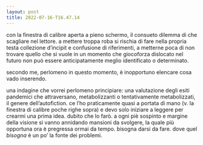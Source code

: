 ```yaml
---
layout: post
title: 2022-07-16-T16.47.14
---
```


con la finestra di calibre aperta a pieno schermo, il consueto dilemma di che scagliare nel lettore. a mettere troppa roba si rischia di fare nella propria testa collezione d’incipit e confusione di riferimenti, a metterne poca di non trovare quello che si vuole in un momento che giocoforza dislocato nel futuro non può essere anticipatamente meglio identificato o determinato.

secondo me, perlomeno in questo momento, è inopportuno elencare cosa vado inserendo.

una indagine che vorrei perlomeno principiare: una valutazione degli esiti pandemici che attraversano, metabolizzanti o tentativamente metabolizzati, il genere dell’autofiction. ce l’ho praticamente quasi a portata di mano (v. la finestra di calibre poche righe sopra) e devo solo iniziare a leggere per crearmi una prima idea.  dubito che lo farò. a ogni piè sospinto e margine della visione si vanno annidando mansioni da svolgere, la quale più opportuna ora è pregressa ormai da tempo. bisogna darsi da fare. dove quel *bisogna* è un po’ la fonte dei problemi.
